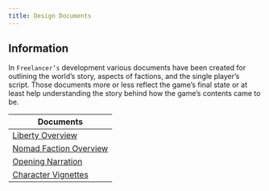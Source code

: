 ```yaml
---
title: Design Documents
---
```


## Information

In `Freelancer’s` development various documents have been created for outlining the world’s story, aspects of factions, and the single player’s script.
Those documents more or less reflect the game’s final state or at least help understanding the story behind how the game’s contents came to be.

| Documents                                                           |
| ------------------------------------------------------------------- |
| [Liberty Overview](./liberty-overview.md)                           |
| [Nomad Faction Overview](./nomad-faction-overview.md)               |
| [Opening Narration](./opening-narration.md)                         |
| [Character Vignettes](./characters/index.md)                        |
